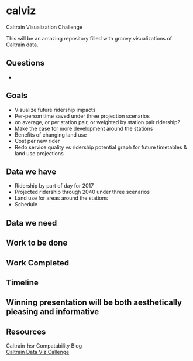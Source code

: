# calviz
Caltrain Visualization Challenge

This will be an amazing repository filled with groovy visualizations of Caltrain data.

## Questions
* 

## Goals
* Visualize future ridership impacts
 * Per-person time saved under three projection scenarios
 * on average, or per station pair, or weighted by station pair ridership?
* Make the case for more development around the stations
* Benefits of changing land use
* Cost per new rider
* Redo service quality vs ridership potential graph for future timetables & land use projections


## Data we have
* Ridership by part of day for 2017
* Projected ridership through 2040 under three scenarios
* Land use for areas around the stations
* Schedule

## Data we need


## Work to be done


## Work Completed


## Timeline

## Winning presentation will be both aesthetically pleasing and informative

## Resources
Caltrain-hsr Compatability Blog  
[Caltrain Data Viz Callenge](https://www.caltrain2040.org/data/)